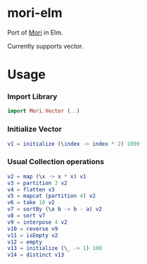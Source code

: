 # mori-elm

Port of [Mori](https://github.com/swannodette/mori) in Elm.

Currently supports vector.

# Usage

### Import Library

```elm
import Mori.Vector (..)
```

### Initialize Vector

```elm
v1 = initialize (\index -> index * 2) 1000
```

### Usual Collection operations

```elm
v2 = map (\x -> x * x) v1
v3 = partition 3 v2
v4 = flatten v3
v5 = mapcat (partition 4) v2
v6 = take 10 v2
v7 = sortBy (\a b -> b - a) v2
v8 = sort v7
v9 = interpose 4 v2
v10 = reverse v9
v11 = isEmpty v2
v12 = empty
v13 = initialize (\_ -> 1) 100
v14 = distinct v13 
```
